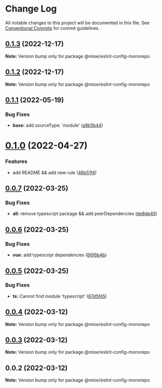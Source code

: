 # Change Log

All notable changes to this project will be documented in this file.
See [Conventional Commits](https://conventionalcommits.org) for commit guidelines.

## [0.1.3](https://github.com/mioe/eslint-config/compare/v0.1.2...v0.1.3) (2022-12-17)

**Note:** Version bump only for package @mioe/eslint-config-monorepo





## [0.1.2](https://github.com/mioe/eslint-config/compare/v0.1.1...v0.1.2) (2022-12-17)

**Note:** Version bump only for package @mioe/eslint-config-monorepo





## [0.1.1](https://github.com/mioe/eslint-config/compare/v0.1.0...v0.1.1) (2022-05-19)


### Bug Fixes

* **base:** add sourceType: 'module' ([a9b5b44](https://github.com/mioe/eslint-config/commit/a9b5b44a606ee3f489575dc0f6af665ff08445f7))





# [0.1.0](https://github.com/mioe/eslint-config/compare/v0.0.7...v0.1.0) (2022-04-27)


### Features

* add README && add new rule ([46b51f4](https://github.com/mioe/eslint-config/commit/46b51f46673fc9b3085027ebeb56bc6cf96239fd))





## [0.0.7](https://github.com/mioe/eslint-config/compare/v0.0.6...v0.0.7) (2022-03-25)


### Bug Fixes

* **all:** remove typescript package && add peerDependencies ([de8de45](https://github.com/mioe/eslint-config/commit/de8de45b1196ebe2a57dfc3e664f2684db4eb0c2))





## [0.0.6](https://github.com/mioe/eslint-config/compare/v0.0.5...v0.0.6) (2022-03-25)


### Bug Fixes

* **vue:** add typescript dependencies ([66f6b4b](https://github.com/mioe/eslint-config/commit/66f6b4b2fe377ff6d273b36de66d2fa63df11bb5))





## [0.0.5](https://github.com/mioe/eslint-config/compare/v0.0.4...v0.0.5) (2022-03-25)


### Bug Fixes

* **ts:** Cannot find module 'typescript' ([67d5f45](https://github.com/mioe/eslint-config/commit/67d5f45a4e205e39e594e25290de471c42d1353d))





## [0.0.4](https://github.com/mioe/eslint-config/compare/v0.0.3...v0.0.4) (2022-03-12)

**Note:** Version bump only for package @mioe/eslint-config-monorepo





## [0.0.3](https://github.com/mioe/eslint-config/compare/v0.0.2...v0.0.3) (2022-03-12)

**Note:** Version bump only for package @mioe/eslint-config-monorepo





## 0.0.2 (2022-03-12)

**Note:** Version bump only for package @mioe/eslint-config-monorepo

